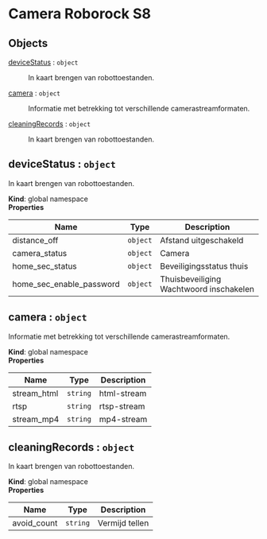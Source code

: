 # Camera Roborock S8

## Objects

<dl>
<dt><a href="#deviceStatus">deviceStatus</a> : <code>object</code></dt>
<dd><p>In kaart brengen van robottoestanden.</p>
</dd>
<dt><a href="#camera">camera</a> : <code>object</code></dt>
<dd><p>Informatie met betrekking tot verschillende camerastreamformaten.</p>
</dd>
<dt><a href="#cleaningRecords">cleaningRecords</a> : <code>object</code></dt>
<dd><p>In kaart brengen van robottoestanden.</p>
</dd>
</dl>

<a name="deviceStatus"></a>

## deviceStatus : <code>object</code>
In kaart brengen van robottoestanden.

**Kind**: global namespace  
**Properties**

| Name | Type | Description |
| --- | --- | --- |
| distance_off | <code>object</code> | Afstand uitgeschakeld |
| camera_status | <code>object</code> | Camera |
| home_sec_status | <code>object</code> | Beveiligingsstatus thuis |
| home_sec_enable_password | <code>object</code> | Thuisbeveiliging Wachtwoord inschakelen |

<a name="camera"></a>

## camera : <code>object</code>
Informatie met betrekking tot verschillende camerastreamformaten.

**Kind**: global namespace  
**Properties**

| Name | Type | Description |
| --- | --- | --- |
| stream_html | <code>string</code> | html-stream |
| rtsp | <code>string</code> | rtsp-stream |
| stream_mp4 | <code>string</code> | mp4-stream |

<a name="cleaningRecords"></a>

## cleaningRecords : <code>object</code>
In kaart brengen van robottoestanden.

**Kind**: global namespace  
**Properties**

| Name | Type | Description |
| --- | --- | --- |
| avoid_count | <code>string</code> | Vermijd tellen |

